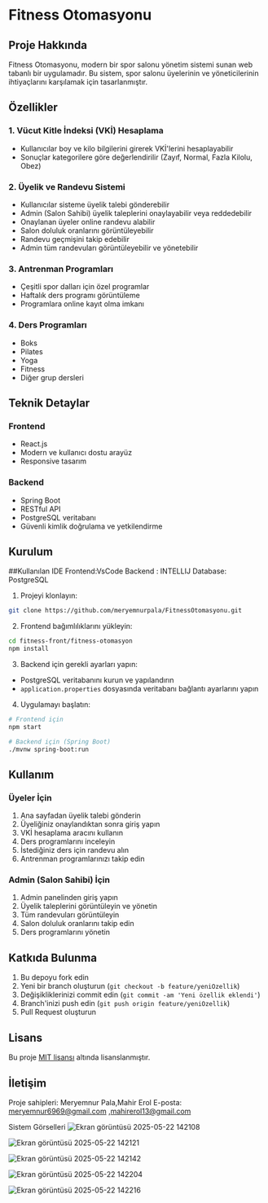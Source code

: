 # Fitness Otomasyonu

## Proje Hakkında
Fitness Otomasyonu, modern bir spor salonu yönetim sistemi sunan web tabanlı bir uygulamadır. Bu sistem, spor salonu üyelerinin ve yöneticilerinin ihtiyaçlarını karşılamak için tasarlanmıştır.

## Özellikler

### 1. Vücut Kitle İndeksi (VKİ) Hesaplama
- Kullanıcılar boy ve kilo bilgilerini girerek VKİ'lerini hesaplayabilir
- Sonuçlar kategorilere göre değerlendirilir (Zayıf, Normal, Fazla Kilolu, Obez)

### 2. Üyelik ve Randevu Sistemi
- Kullanıcılar sisteme üyelik talebi gönderebilir
- Admin (Salon Sahibi) üyelik taleplerini onaylayabilir veya reddedebilir
- Onaylanan üyeler online randevu alabilir
- Salon doluluk oranlarını görüntüleyebilir
- Randevu geçmişini takip edebilir
- Admin tüm randevuları görüntüleyebilir ve yönetebilir

### 3. Antrenman Programları
- Çeşitli spor dalları için özel programlar
- Haftalık ders programı görüntüleme
- Programlara online kayıt olma imkanı

### 4. Ders Programları
- Boks
- Pilates
- Yoga
- Fitness
- Diğer grup dersleri

## Teknik Detaylar

### Frontend
- React.js
- Modern ve kullanıcı dostu arayüz
- Responsive tasarım

### Backend
- Spring Boot
- RESTful API
- PostgreSQL veritabanı
- Güvenli kimlik doğrulama ve yetkilendirme

## Kurulum

##Kullanılan IDE
Frontend:VsCode
Backend : INTELLIJ 
Database: PostgreSQL

1. Projeyi klonlayın:
```bash
git clone https://github.com/meryemnurpala/FitnessOtomasyonu.git
```

2. Frontend bağımlılıklarını yükleyin:
```bash
cd fitness-front/fitness-otomasyon
npm install
```

3. Backend için gerekli ayarları yapın:
- PostgreSQL veritabanını kurun ve yapılandırın
- `application.properties` dosyasında veritabanı bağlantı ayarlarını yapın

4. Uygulamayı başlatın:
```bash
# Frontend için
npm start

# Backend için (Spring Boot)
./mvnw spring-boot:run
```

## Kullanım

### Üyeler İçin
1. Ana sayfadan üyelik talebi gönderin
2. Üyeliğiniz onaylandıktan sonra giriş yapın
3. VKİ hesaplama aracını kullanın
4. Ders programlarını inceleyin
5. İstediğiniz ders için randevu alın
6. Antrenman programlarınızı takip edin

### Admin (Salon Sahibi) İçin
1. Admin panelinden giriş yapın
2. Üyelik taleplerini görüntüleyin ve yönetin
3. Tüm randevuları görüntüleyin
4. Salon doluluk oranlarını takip edin
5. Ders programlarını yönetin

## Katkıda Bulunma

1. Bu depoyu fork edin
2. Yeni bir branch oluşturun (`git checkout -b feature/yeniOzellik`)
3. Değişikliklerinizi commit edin (`git commit -am 'Yeni özellik eklendi'`)
4. Branch'inizi push edin (`git push origin feature/yeniOzellik`)
5. Pull Request oluşturun

## Lisans
Bu proje [MIT lisansı](LICENSE) altında lisanslanmıştır.

## İletişim
Proje sahipleri: Meryemnur Pala,Mahir Erol
E-posta: meryemnur6969@gmail.com ,mahirerol13@gmail.com

Sistem Görselleri
![Ekran görüntüsü 2025-05-22 142108](https://github.com/user-attachments/assets/7388a4e8-bd4b-4a77-9c83-459f6ad18761)

![Ekran görüntüsü 2025-05-22 142121](https://github.com/user-attachments/assets/c8e59bb1-e6ff-4c9c-ad0d-f9be360a749b)

![Ekran görüntüsü 2025-05-22 142142](https://github.com/user-attachments/assets/29546bb1-ebba-43b8-8733-2b3e9db30aa4)

![Ekran görüntüsü 2025-05-22 142204](https://github.com/user-attachments/assets/99a41a51-2fa1-4478-96bd-18da6f40968a)

![Ekran görüntüsü 2025-05-22 142216](https://github.com/user-attachments/assets/61e956c7-dc52-418b-88fc-7b850198048d)




